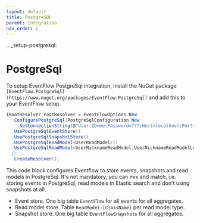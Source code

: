 ```yaml
---
layout: default
title: PostgreSQL
parent: Integration
nav_order: 2
---
```


.. _setup-postgresql:

PostgreSql
====================

To setup EventFlow PostgreSql integration, install the NuGet
package ``[EventFlow.PostgreSql](https://www.nuget.org/packages/EventFlow.PostgreSql)`` and add this to your EventFlow setup.

```csharp
IRootResolver rootResolver = EventFlowOptions.New
  .ConfigurePostgreSql(PostgreSqlConfiguration.New
    .SetConnectionString(@"User ID=me;Password=???;Host=localhost;Port=5432;Database=MyApp"))
  .UsePostgreSqlEventStore()
  .UsePostgreSqlSnapshotStore()
  .UsePostgreSqlReadModel<UserReadModel>()
  .UsePostgreSqlReadModel<UserNicknameReadModel,UserNicknameReadModelLocator>()
  // ...
  .CreateResolver();
```

This code block configures Eventflow to store events, snapshots and read models in PostgreSql. It's not mandatory, you 
can mix and match, i.e. storing events in PostgreSql, read models in Elastic search and don't using snapshots at all.

- Event store. One big table `EventFlow` for all events for all aggregates.
- Read model store. Table `ReadModel-[ClassName]` per read model type. 
- Snapshot store. One big table `EventFlowSnapshots` for all aggregates.